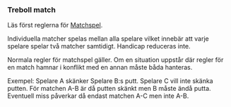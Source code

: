 ### Treboll match

Läs först reglerna för [Matchspel](#match).

Individuella matcher spelas mellan alla spelare vilket innebär att
varje spelare spelar två matcher samtidigt. Handicap reduceras inte.

Normala regler för matchspel gäller. Om en situation uppstår där regler för en match
hamnar i konflikt med en annan måste båda hanteras.

Exempel: Spelare A skänker Spelare B:s putt. Spelare C vill inte skänka putten.
För matchen A-B är då putten skänkt men B måste ändå putta. Eventuell miss påverkar då endast matchen A-C men inte A-B.
